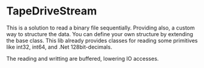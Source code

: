 # TapeDriveStream
This is a solution to read a binary file sequentially. Providing also, a custom
way to structure the data. You can define your own structure by extending the
base class. This lib already provides classes for reading some primitives like
int32, int64, and .Net 128bit-decimals.

The reading and writting are buffered, lowering IO accesses.